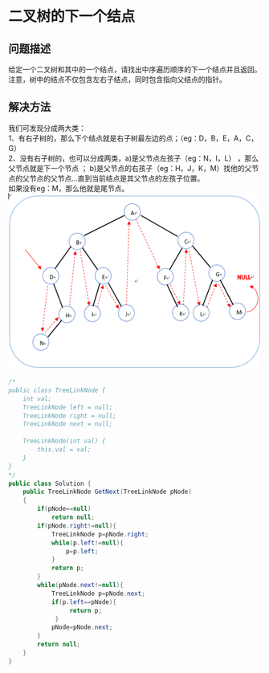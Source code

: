 # 二叉树的下一个结点
## 问题描述
给定一个二叉树和其中的一个结点，请找出中序遍历顺序的下一个结点并且返回。注意，树中的结点不仅包含左右子结点，同时包含指向父结点的指针。
## 解决方法
我们可发现分成两大类：<br>
1、有右子树的，那么下个结点就是右子树最左边的点；（eg：D，B，E，A，C，G） <br>
2、没有右子树的，也可以分成两类，a)是父节点左孩子（eg：N，I，L） ，那么父节点就是下一个节点 ； b)是父节点的右孩子（eg：H，J，K，M）找他的父节点的父节点的父节点...直到当前结点是其父节点的左孩子位置。<br>
如果没有eg：M，那么他就是尾节点。<br>
<img src="../img/56.TheNextNodeofTreeNode.png" align="center"></img>
```java
/*
public class TreeLinkNode {
    int val;
    TreeLinkNode left = null;
    TreeLinkNode right = null;
    TreeLinkNode next = null;

    TreeLinkNode(int val) {
        this.val = val;
    }
}
*/
public class Solution {
    public TreeLinkNode GetNext(TreeLinkNode pNode)
    {
        if(pNode==null)
            return null;
        if(pNode.right!=null){
            TreeLinkNode p=pNode.right;
            while(p.left!=null){
                p=p.left;
            }
            return p;
        }
        while(pNode.next!=null){
            TreeLinkNode p=pNode.next;
            if(p.left==pNode){
                 return p;
             }
            pNode=pNode.next;
        }
        return null;
    }
}
```